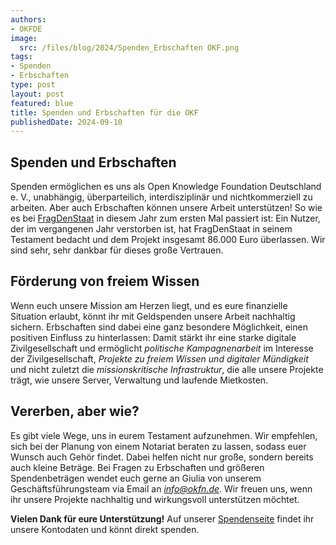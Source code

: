 ```yaml
---
authors:
- OKFDE
image:
  src: /files/blog/2024/Spenden_Erbschaften OKF.png
tags:
- Spenden
- Erbschaften
type: post
layout: post
featured: blue
title: Spenden und Erbschaften für die OKF
publishedDate: 2024-09-10
---
```


## Spenden und Erbschaften

Spenden ermöglichen es uns als Open Knowledge Foundation Deutschland e. V., unabhängig, überparteilich, interdisziplinär und nichtkommerziell zu arbeiten. Aber auch Erbschaften können unsere Arbeit unterstützen! So wie es bei [FragDenStaat](https://fragdenstaat.de/artikel/eigener-sache/2024/07/wir-haben-geerbt/) in diesem Jahr zum ersten Mal passiert ist: Ein Nutzer, der im vergangenen Jahr verstorben ist, hat FragDenStaat in seinem Testament bedacht und dem Projekt insgesamt 86.000 Euro überlassen. Wir sind sehr, sehr dankbar für dieses große Vertrauen.

## Förderung von freiem Wissen

Wenn euch unsere Mission am Herzen liegt, und es eure finanzielle Situation erlaubt, könnt ihr mit Geldspenden unsere Arbeit nachhaltig sichern. Erbschaften sind dabei eine ganz besondere Möglichkeit, einen positiven Einfluss zu hinterlassen: Damit stärkt ihr eine starke digitale Zivilgesellschaft und ermöglicht *politische Kampagnenarbeit* im Interesse der Zivilgesellschaft, *Projekte zu freiem Wissen und digitaler Mündigkeit* und nicht zuletzt die *missionskritische Infrastruktur*, die alle unsere Projekte trägt, wie unsere Server, Verwaltung und laufende Mietkosten. 

## Vererben, aber wie?

Es gibt viele Wege, uns in eurem Testament aufzunehmen. Wir empfehlen, sich bei der Planung von einem Notariat beraten zu lassen, sodass euer Wunsch auch Gehör findet. Dabei helfen nicht nur große, sondern bereits auch kleine Beträge. Bei Fragen zu Erbschaften und größeren Spendenbeträgen wendet euch gerne an Giulia von unserem Geschäftsführungsteam via Email an *info@okfn.de*. Wir freuen uns, wenn ihr unsere Projekte nachhaltig und wirkungsvoll unterstützen möchtet.

**Vielen Dank für eure Unterstützung!** Auf unserer [Spendenseite](https://okfn.de/spenden/) findet ihr unsere Kontodaten und könnt direkt spenden.